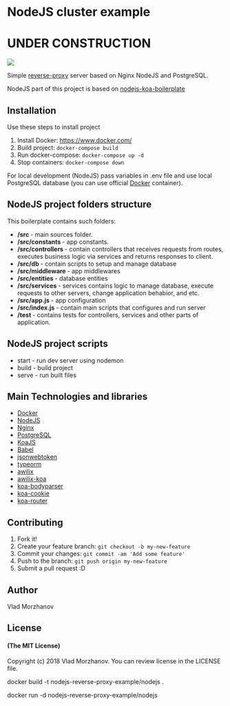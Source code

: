 # NodeJS cluster example

# UNDER CONSTRUCTION

<img src="https://i.imgur.com/RVpDC4x.png"/>

Simple <a href="https://www.nginx.com/resources/glossary/reverse-proxy-server/">reverse-proxy</a> server based on Nginx NodeJS and PostgreSQL.

NodeJS part of this project is based on <a href="https://github.com/morzhanov/nodejs-koa-boilerplate">nodejs-koa-boilerplate</a>

## Installation

Use these steps to install project

1. Install Docker: https://www.docker.com/
2. Build project: `docker-compose build`
3. Run docker-compose: `docker-compose up -d`
4. Stop containers: `docker-compose down`

For local development (NodeJS) pass variables in .env file and use local PostgreSQL database (you can use official <a href="https://hub.docker.com/_/postgres/">Docker</a> container).

## NodeJS project folders structure

This boilerplate contains such folders:

- <b>/src </b> - main sources folder.
- <b>/src/constants </b> - app constants.
- <b>/src/controllers </b> - contain controllers that receives requests from routes, executes business logic via services and returns responses to client.
- <b>/src/db </b> - contain scripts to setup and manage database
- <b>/src/middleware </b> - app middlewares
- <b>/src/entities </b> - database entities
- <b>/src/services </b> - services contains logic to manage database, execute requests to other servers, change application behabior, and etc.
- <b>/src/app.js </b> - app configuration
- <b>/src/index.js </b> - contain main scripts that configures and run server
- <b>/test </b> - contains tests for controllers, services and other parts of application.

## NodeJS project scripts

- start - run dev server using nodemon
- build - build project
- serve - run built files

## Main Technologies and libraries

- <a href="https://www.docker.com/">Docker</a>
- <a href="https://nodejs.org/en/">NodeJS</a>
- <a href="https://www.nginx.com/">Nginx</a>
- <a href="https://www.postgresql.org/">PostgreSQL</a>
- <a href="https://koajs.com/#">KoaJS</a>
- <a href="https://babeljs.io/">Babel</a>
- <a href="https://github.com/auth0/node-jsonwebtoken">jsonwebtoken</a>
- <a href="https://github.com/typeorm/typeorm">typeorm</a>
- <a href="https://github.com/jeffijoe/awilix">awilix</a>
- <a href="https://github.com/jeffijoe/awilix-koa">awilix-koa</a>
- <a href="https://github.com/koajs/bodyparser">koa-bodyparser</a>
- <a href="https://github.com/varunpal/koa-cookie">koa-cookie</a>
- <a href="https://github.com/alexmingoia/koa-router">koa-router</a>

## Contributing

1. Fork it!
2. Create your feature branch: `git checkout -b my-new-feature`
3. Commit your changes: `git commit -am 'Add some feature'`
4. Push to the branch: `git push origin my-new-feature`
5. Submit a pull request :D

## Author

Vlad Morzhanov

## License

#### (The MIT License)

Copyright (c) 2018 Vlad Morzhanov.
You can review license in the LICENSE file.

docker build -t nodejs-reverse-proxy-example/nodejs .

docker run -d nodejs-reverse-proxy-example/nodejs
